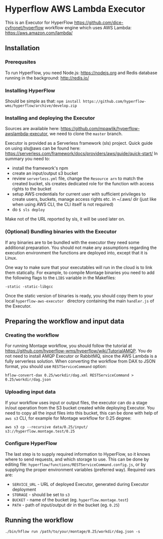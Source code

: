 # Hyperflow AWS Lambda Executor

This is an Executor for HyperFlow https://github.com/dice-cyfronet/hyperflow  workflow engine which uses AWS Lambda: https://aws.amazon.com/lambda/

## Installation

### Prerequsites

To run HyperFlow, you need Node.js: https://nodejs.org and Redis database running in the background: http://redis.io/

### Installing HyperFlow

Should be simple as that: `npm install https://github.com/hyperflow-wms/hyperflow/archive/develop.zip`

### Installing and deploying the Executor

Sources are available here: https://github.com/mpawlik/hyperflow-awslambda-executor, we need to clone the `master` branch. 

Executor is provided as a Serverless framework (sls) project. Quick guide on using sls@aws can be found here: https://serverless.com/framework/docs/providers/aws/guide/quick-start/
In summary you need to:
* install the framework's npm
* create an input/output s3 bucket
* review `serverless.yml` file, change the `Resource arn` to match the created bucket, sls creates dedicated role for the function with access rights to the bucket
* setup AWS credentials for current user with sufficient privileges to create users, buckets, manage access rights etc. in ~/.aws/ dir (just like when using AWS CLI, the CLI itself is not required)
* do `$ sls deploy` 

Make not of the URL reported by sls, it will be used later on.

### (Optional) Bundling binaries with the Executor

If any binaries are to be bundled with the executor they need some additional preparation. You should not make any assumptions regarding the execution environment the functions are deployed into, except that it is Linux.

One way to make sure that your executables will run in the cloud is to link them statically. For example, to compile Montage binaries you need to add the following flags to the `LIBS` variable in the Makefiles:
```
-static -static-libgcc
``` 

Once the static version of binaries is ready, you should copy them to your local `hyperflow-aws-executor ` directory containing the main `handler.js` of the Executor.

## Preparing the workflow and input data

### Creating the workflow

For running Montage workflow, you should follow the tutorial at https://github.com/hyperflow-wms/hyperflow/wiki/TutorialAMQP. You do not need to install AMQP Executor or RabbitMQ, since the AWS Lambda is a fully serverless solution. When converting the workflow from DAX to JSON format, you should use `RESTServiceCommand` option:

```
hflow-convert-dax 0.25/workdir/dag.xml RESTServiceCommand > 0.25/workdir/dag.json
```

### Uploading input data

If your workflow uses input or output files, the executor can do a stage in/out operation from the S3 bucket created while deploying Executor. You need to copy all the input files into this bucket, this can be done with help of `aws s3` CLI, for example for Montage workflow for 0.25 degree:

```
aws s3 cp --recursive data/0.25/input/ s3://hyperflow.montage.test/0.25
```

### Configure HyperFlow


The last step is to supply required information to HyperFlow, so it knows where to send requests, and which storage to use.
This can be done by editing file: `hyperflow/functions/RESTServiceCommand.config.js`, or by supplying the proper environment variables (preferred way). Required vars are:

* `SERVICE_URL` - URL of deployed Executor, generated during Executor deployment
* `STORAGE` - should be set to `s3`
* `BUCKET` - name of the bucket (eg. `hyperflow.montage.test`)
* `PATH` - path of input/output dir in the bucket (eg. `0.25`)


## Running the workflow

```
./bin/hflow run /path/to/your/montage/0.25/workdir/dag.json -s
```

